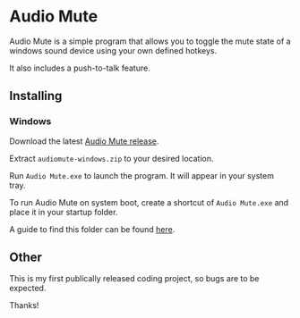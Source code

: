 # Audio Mute

Audio Mute is a simple program that allows you to toggle the mute state of a windows sound device using your own defined hotkeys.

It also includes a push-to-talk feature.

## Installing

### Windows

Download the latest [Audio Mute release](https://github.com/JamesLowther/Audio-Mute/releases/latest).

Extract `audiomute-windows.zip` to your desired location.

Run `Audio Mute.exe` to launch the program. It will appear in your system tray.

To run Audio Mute on system boot, create a shortcut of `Audio Mute.exe` and place it in your startup folder.

A guide to find this folder can be found [here](http://www.thewindowsclub.com/startup-folder-in-windows-8).

## Other

This is my first publically released coding project, so bugs are to be expected.


Thanks!

